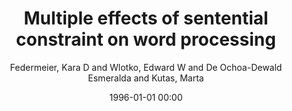 ---
layout: post
title: Multiple effects of sentential constraint on word processing

date: 1996-01-01 00:00
author: Federmeier, Kara D and Wlotko, Edward W and De Ochoa-Dewald Esmeralda and Kutas, Marta
tags: ["context effect","erp","language","n400","sentence processing","sentential constraint"]
journal: Brain Research

link: https://doi.org/10.1016/j.brainres.2006.06.101

year: 2007
---